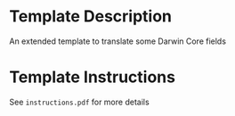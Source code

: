 # Template Description
An extended template to translate some Darwin Core fields 

# Template Instructions
See `instructions.pdf` for more details
